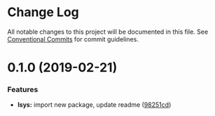 # Change Log

All notable changes to this project will be documented in this file.
See [Conventional Commits](https://conventionalcommits.org) for commit guidelines.

# 0.1.0 (2019-02-21)


### Features

* **lsys:** import new package, update readme ([98251cd](https://github.com/thi-ng/umbrella/commit/98251cd))
